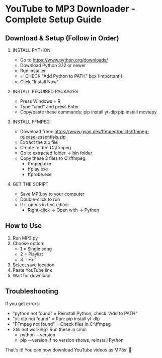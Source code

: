 # YouTube to MP3 Downloader - Complete Setup Guide
## Download & Setup (Follow in Order)

1. INSTALL PYTHON
   - Go to https://www.python.org/downloads/
   - Download Python 3.12 or newer
   - Run installer
   - ✅ CHECK "Add Python to PATH" box (Important!)
   - Click "Install Now"

2. INSTALL REQUIRED PACKAGES
   - Press Windows + R
   - Type "cmd" and press Enter
   - Copy/paste these commands:
     pip install yt-dlp
     pip install moviepy

3. INSTALL FFMPEG
   - Download from: https://www.gyan.dev/ffmpeg/builds/ffmpeg-release-essentials.zip
   - Extract the zip file
   - Create folder: C:\ffmpeg
   - Go to extracted folder → bin folder
   - Copy these 3 files to C:\ffmpeg:
     * ffmpeg.exe
     * ffplay.exe
     * ffprobe.exe

4. GET THE SCRIPT
   - Save MP3.py to your computer
   - Double-click to run
   - If it opens in text editor:
     * Right-click → Open with → Python

## How to Use
1. Run MP3.py
2. Choose option:
   - 1 = Single song
   - 2 = Playlist
   - 3 = Exit
3. Select save location
4. Paste YouTube link
5. Wait for download

## Troubleshooting
If you get errors:
- "python not found" = Reinstall Python, check "Add to PATH"
- "yt-dlp not found" = Run: pip install yt-dlp
- "FFmpeg not found" = Check files in C:\ffmpeg
- Still not working? Run these in cmd:
  * python --version
  * pip --version
  If no version shows, reinstall Python

That's it! You can now download YouTube videos as MP3s! 🎵
